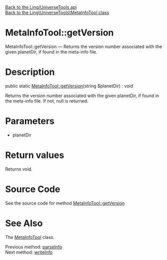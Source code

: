 [Back to the Ling/UniverseTools api](https://github.com/lingtalfi/UniverseTools/blob/master/doc/api/Ling/UniverseTools.md)<br>
[Back to the Ling\UniverseTools\MetaInfoTool class](https://github.com/lingtalfi/UniverseTools/blob/master/doc/api/Ling/UniverseTools/MetaInfoTool.md)


MetaInfoTool::getVersion
================



MetaInfoTool::getVersion — Returns the version number associated with the given planetDir, if found in the meta-info file.




Description
================


public static [MetaInfoTool::getVersion](https://github.com/lingtalfi/UniverseTools/blob/master/doc/api/Ling/UniverseTools/MetaInfoTool/getVersion.md)(string $planetDir) : void




Returns the version number associated with the given planetDir, if found in the meta-info file.
If not, null is returned.




Parameters
================


- planetDir

    


Return values
================

Returns void.








Source Code
===========
See the source code for method [MetaInfoTool::getVersion](https://github.com/lingtalfi/UniverseTools/blob/master/MetaInfoTool.php#L51-L62)


See Also
================

The [MetaInfoTool](https://github.com/lingtalfi/UniverseTools/blob/master/doc/api/Ling/UniverseTools/MetaInfoTool.md) class.

Previous method: [parseInfo](https://github.com/lingtalfi/UniverseTools/blob/master/doc/api/Ling/UniverseTools/MetaInfoTool/parseInfo.md)<br>Next method: [writeInfo](https://github.com/lingtalfi/UniverseTools/blob/master/doc/api/Ling/UniverseTools/MetaInfoTool/writeInfo.md)<br>

